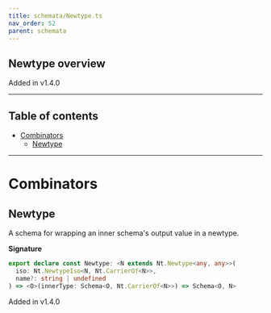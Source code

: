 ```yaml
---
title: schemata/Newtype.ts
nav_order: 52
parent: schemata
---
```


## Newtype overview

Added in v1.4.0

---

<h2 class="text-delta">Table of contents</h2>

- [Combinators](#combinators)
  - [Newtype](#newtype)

---

# Combinators

## Newtype

A schema for wrapping an inner schema's output value in a newtype.

**Signature**

```ts
export declare const Newtype: <N extends Nt.Newtype<any, any>>(
  iso: Nt.NewtypeIso<N, Nt.CarrierOf<N>>,
  name?: string | undefined
) => <O>(innerType: Schema<O, Nt.CarrierOf<N>>) => Schema<O, N>
```

Added in v1.4.0

